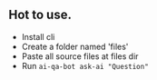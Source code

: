 ## Hot to use.
- Install cli
- Create a folder named 'files'
- Paste all source files at files dir
- Run `ai-qa-bot ask-ai "Question" `